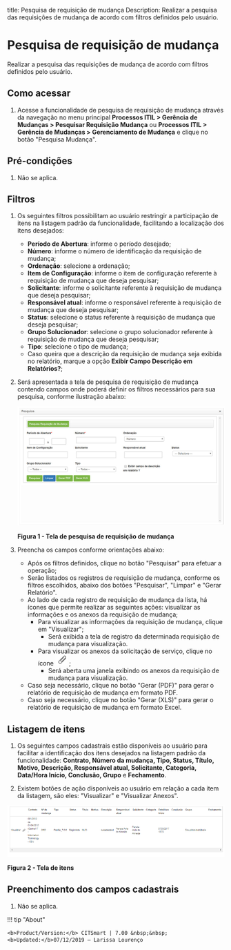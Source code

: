 title: Pesquisa de requisição de mudança
Description: Realizar a pesquisa das requisições de mudança de acordo com filtros definidos pelo usuário.
# Pesquisa de requisição de mudança

Realizar a pesquisa das requisições de mudança de acordo com filtros definidos pelo usuário.

Como acessar
--------------

1. Acesse a funcionalidade de pesquisa de requisição de mudança através da navegação no menu principal
**Processos ITIL > Gerência de Mudanças > Pesquisar Requisição Mudança** ou **Processos ITIL > Gerência de Mudanças > Gerenciamento 
de Mudança** e clique no botão "Pesquisa Mudança".

Pré-condições
---------------

1. Não se aplica.

Filtros
---------

1. Os seguintes filtros possibilitam ao usuário restringir a participação de itens na listagem padrão da funcionalidade, 
facilitando a localização dos itens desejados:

    - **Período de Abertura**: informe o período desejado;
    - **Número**: informe o número de identificação da requisição de mudança;
    - **Ordenação**: selecione a ordenação;
    - **Item de Configuração**: informe o item de configuração referente à requisição de mudança que deseja pesquisar;
    - **Solicitante**: informe o solicitante referente à requisição de mudança que deseja pesquisar;
    - **Responsável atual**: informe o responsável referente à requisição de mudança que deseja pesquisar;
    - **Status**: selecione o status referente à requisição de mudança que deseja pesquisar;
    - **Grupo Solucionador**: selecione o grupo solucionador referente à requisição de mudança que deseja pesquisar;
    - **Tipo**: selecione o tipo de mudança;
    - Caso queira que a descrição da requisição de mudança seja exibida no relatório, marque a opção 
    **Exibir Campo Descrição em Relatórios?**;
    
2. Será apresentada a tela de pesquisa de requisição de mudança contendo campos onde poderá definir os 
filtros necessários para sua pesquisa, conforme ilustração abaixo:

    ![Pesquisa](images/pesq-mud.img1.png)
    
    **Figura 1 - Tela de pesquisa de requisição de mudança**
    
3. Preencha os campos conforme orientações abaixo:

    - Após os filtros definidos, clique no botão "Pesquisar" para efetuar a operação;
    - Serão listados os registros de requisição de mudança, conforme os filtros escolhidos, abaixo dos botões "Pesquisar",
"Limpar" e "Gerar Relatório".
    - Ao lado de cada registro de requisição de mudança da lista, há ícones que permite realizar as seguintes ações:
visualizar as informações e os anexos da requisição de mudança;
        - Para visualizar as informações da requisição de mudança, clique em "Visualizar";
            - Será exibida a tela de registro da determinada requisição de mudança para visualização.
        - Para visualizar os anexos da solicitação de serviço, clique no ícone ![simbolo](images/simb-clips.png) ;
            - Será aberta uma janela exibindo os anexos da requisição de mudança para visualização.
    - Caso seja necessário, clique no botão "Gerar (PDF)" para gerar o relatório de requisição de mudança em formato PDF.
    - Caso seja necessário, clique no botão "Gerar (XLS)" para gerar o relatório de requisição de mudança em formato Excel.

Listagem de itens
------------------

1. Os seguintes campos cadastrais estão disponíveis ao usuário para facilitar a identificação dos itens desejados 
na listagem padrão da funcionalidade: **Contrato, Número da mudança, Tipo, Status, Título, Motivo, Descrição,
Responsável atual, Solicitante, Categoria, Data/Hora Início, Conclusão, Grupo** e **Fechamento**.

2. Existem botões de ação disponíveis ao usuário em relação a cada item da listagem, são eles: "Visualizar" e "Visualizar Anexos".

![Itens](images/pesq-mud.img2.png)

**Figura 2 - Tela de itens**

Preenchimento dos campos cadastrais
------------------------------------

1. Não se aplica.

!!! tip "About"

    <b>Product/Version:</b> CITSmart | 7.00 &nbsp;&nbsp;
    <b>Updated:</b>07/12/2019 – Larissa Lourenço
